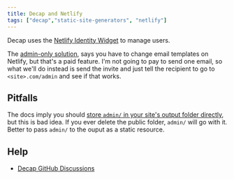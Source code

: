 ```yaml
---
title: Decap and Netlify
tags: ["decap","static-site-generators", "netlify"]
---
```


Decap uses the [Netlify Identity Widget](https://decapcms.org/docs/choosing-a-backend/#add-the-netlify-identity-widget) to manage users.

The [admin-only solution](https://decapcms.org/docs/choosing-a-backend/), says you have to change email templates on Netlify, but that's a paid feature. I'm not going to pay to send one email, so what we'll do instead is send the invite and just tell the recipient to go to `<site>.com/admin` and see if that works.

## Pitfalls

The docs imply you should [store `admin/` in your site's output folder directly](https://decapcms.org/docs/install-decap-cms/), but this is bad idea. If you ever delete the public folder, `admin/` will go with it. Better to pass `admin/` to the ouput as a static resource.

## Help

- [Decap GitHub Discussions](https://github.com/decaporg/decap-cms/discussions)